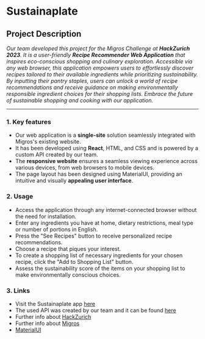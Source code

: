 # Sustainaplate

## Project Description

*Our team developed this project for the Migros Challenge at **HackZurich 2023**. It is a user-friendly **Recipe Recommender Web Application** that inspires eco-conscious shopping and culinary exploration. Accessible via any web browser, this application empowers users to effortlessly discover recipes tailored to their available ingredients while prioritizing sustainability. By inputting their pantry staples, users can unlock a world of recipe recommendations and receive guidance on making environmentally responsible ingredient choices for their shopping lists. Embrace the future of sustainable shopping and cooking with our application.*

---

### 1. Key features

- Our web application is a **single-site** solution seamlessly integrated with Migros's existing website.
- It has been developed using **React**, HTML, and CSS and is powered by a custom API created by our team.
- The **responsive website** ensures a seamless viewing experience across various devices, from web browsers to mobile devices.
- The page layout has been designed using MaterialUI, providing an intuitive and visually **appealing user interface**.

### 2. Usage

- Access the application through any internet-connected browser without the need for installation.
- Enter any ingredients you have at home, dietary restrictions, meal type or number of portions in English.
- Press the "See Recipes" button to receive personalized recipe recommendations.
- Choose a recipe that piques your interest.
- To create a shopping list of necessary ingredients for your chosen recipe, click the "Add to Shopping List" button.
- Assess the sustainability score of the items on your shopping list to make environmentally conscious choices.

### 3. Links

- Visit the Sustainaplate app [here](https://hackzurich.com/)
- The used API was created by our team and it can be found [here](https://github.com/orgs/sustainaplate-hz23/repositories)
- Further info about [HackZurich](https://hackzurich.com/)
- Further info about [Migros](https://www.migros.ch/en)
- [MaterialUI](https://mui.com/)
